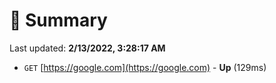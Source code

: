 # 📖 Summary
Last updated: **2/13/2022, 3:28:17 AM**

- `GET` [https://google.com](https://google.com) - **Up** (129ms)
